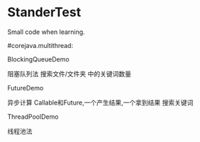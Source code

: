 # StanderTest
Small code when learning.

#corejava.multithread:

BlockingQueueDemo

阻塞队列法  搜索文件/文件夹 中的关键词数量


FutureDemo

异步计算 Callable和Future,一个产生结果,一个拿到结果 搜索关键词


ThreadPoolDemo

线程池法